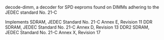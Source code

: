 decode-dimm, a decoder for SPD eeproms found on DIMMs adhering to
the JEDEC standard No. 21-C

Implements 
SDRAM, JEDEC Standard No. 21-C Annex E, Revision 11
DDR SDRAM, JEDEC Standard No. 21-C Annex D, Revision 13
DDR2 SDRAM, JEDEC Standard No. 21-C Annex X, Revision 17

